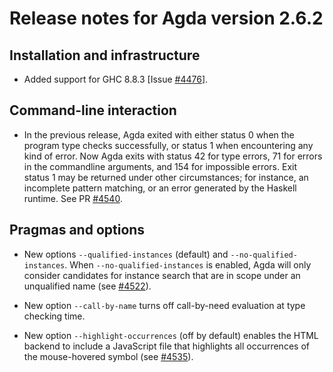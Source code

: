 Release notes for Agda version 2.6.2
====================================

Installation and infrastructure
-------------------------------

* Added support for GHC 8.8.3
  [Issue [#4476](https://github.com/agda/agda/issues/4476)].

Command-line interaction
------------------------

* In the previous release, Agda exited with either status 0 when the program
  type checks successfully, or status 1 when encountering any kind of error.
  Now Agda exits with status 42 for type errors, 71 for errors in the
  commandline arguments, and 154 for impossible errors. Exit status 1
  may be returned under other circumstances; for instance, an incomplete
  pattern matching, or an error generated by the Haskell runtime.
  See PR [#4540](https://github.com/agda/agda/pull/4535).

Pragmas and options
-------------------

* New options `--qualified-instances` (default) and
  `--no-qualified-instances`. When `--no-qualified-instances` is
  enabled, Agda will only consider candidates for instance search that
  are in scope under an unqualified name (see
  [#4522](https://github.com/agda/agda/pull/4522)).

* New option `--call-by-name` turns off call-by-need evaluation at type
  checking time.

* New option `--highlight-occurrences` (off by default) enables the HTML
  backend to include a JavaScript file that highlights all occurrences of
  the mouse-hovered symbol (see
  [#4535](https://github.com/agda/agda/pull/4535)).
